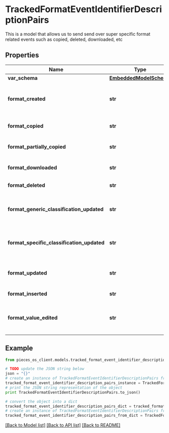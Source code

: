# TrackedFormatEventIdentifierDescriptionPairs

This is a model that allows us to send send over super specific format related events such as copied, deleted, downloaded, etc

## Properties
Name | Type | Description | Notes
------------ | ------------- | ------------- | -------------
**var_schema** | [**EmbeddedModelSchema**](EmbeddedModelSchema.md) |  | [optional] 
**format_created** | **str** | The key value pair for an asset being created. | [optional] 
**format_copied** | **str** | If a format was copied entirely | [optional] 
**format_partially_copied** | **str** | If a format was copied partially | [optional] 
**format_downloaded** | **str** | If a format was downloaded | [optional] 
**format_deleted** | **str** | If an format was deleted | [optional] 
**format_generic_classification_updated** | **str** | If a generic classification was changed on a format | [optional] 
**format_specific_classification_updated** | **str** | If a specific classification was changed on a format | [optional] 
**format_updated** | **str** | a format was updated, generic update. | [optional] 
**format_inserted** | **str** | a format was inserted | [optional] 
**format_value_edited** | **str** | a format&#39;s value was update ie, the text, etc... | [optional] 

## Example

```python
from pieces_os_client.models.tracked_format_event_identifier_description_pairs import TrackedFormatEventIdentifierDescriptionPairs

# TODO update the JSON string below
json = "{}"
# create an instance of TrackedFormatEventIdentifierDescriptionPairs from a JSON string
tracked_format_event_identifier_description_pairs_instance = TrackedFormatEventIdentifierDescriptionPairs.from_json(json)
# print the JSON string representation of the object
print TrackedFormatEventIdentifierDescriptionPairs.to_json()

# convert the object into a dict
tracked_format_event_identifier_description_pairs_dict = tracked_format_event_identifier_description_pairs_instance.to_dict()
# create an instance of TrackedFormatEventIdentifierDescriptionPairs from a dict
tracked_format_event_identifier_description_pairs_from_dict = TrackedFormatEventIdentifierDescriptionPairs.from_dict(tracked_format_event_identifier_description_pairs_dict)
```
[[Back to Model list]](../README.md#documentation-for-models) [[Back to API list]](../README.md#documentation-for-api-endpoints) [[Back to README]](../README.md)


